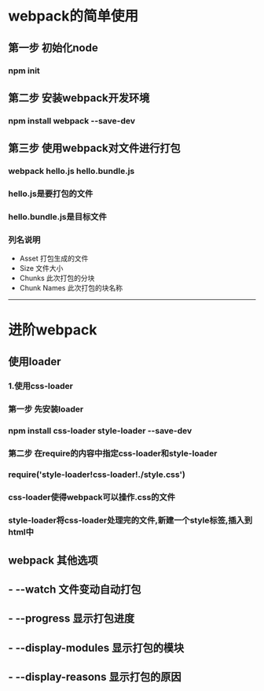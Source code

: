 # webpack的简单使用

## 第一步 初始化node

### npm init 

## 第二步 安装webpack开发环境

### npm install webpack --save-dev

## 第三步 使用webpack对文件进行打包

### webpack hello.js hello.bundle.js
### hello.js是要打包的文件
### hello.bundle.js是目标文件

### 列名说明
- Asset 打包生成的文件
- Size 文件大小
- Chunks 此次打包的分块
- Chunk Names 此次打包的块名称

-----------------------------------------------------------

# 进阶webpack

## 使用loader

### 1.使用css-loader

### 第一步 先安装loader

### npm install css-loader style-loader --save-dev

### 第二步 在require的内容中指定css-loader和style-loader

### require('style-loader!css-loader!./style.css')

### css-loader使得webpack可以操作.css的文件

### style-loader将css-loader处理完的文件,新建一个style标签,插入到html中

## webpack 其他选项

## - --watch 文件变动自动打包
## - --progress 显示打包进度
## - --display-modules 显示打包的模块
## - --display-reasons 显示打包的原因



